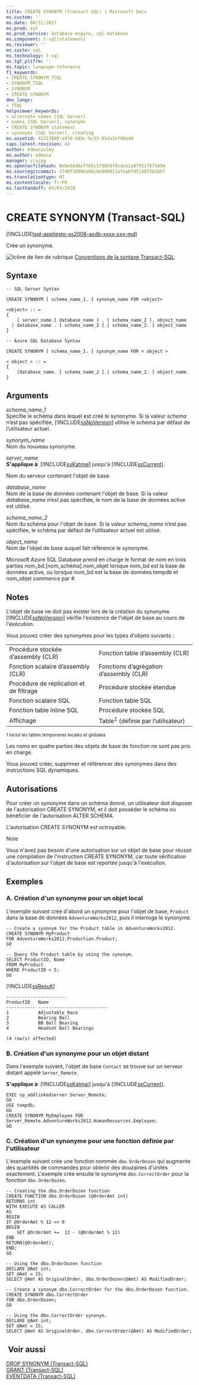 ```yaml
---
title: CREATE SYNONYM (Transact-SQL) | Microsoft Docs
ms.custom: ''
ms.date: 04/11/2017
ms.prod: sql
ms.prod_service: database-engine, sql-database
ms.component: t-sql|statements
ms.reviewer: ''
ms.suite: sql
ms.technology: t-sql
ms.tgt_pltfrm: ''
ms.topic: language-reference
f1_keywords:
- CREATE_SYNONYM_TSQL
- SYNONYM_TSQL
- SYNONYM
- CREATE SYNONYM
dev_langs:
- TSQL
helpviewer_keywords:
- alternate names [SQL Server]
- names [SQL Server], synonyms
- CREATE SYNONYM statement
- synonyms [SQL Server], creating
ms.assetid: 41313809-e970-449c-bc35-85da2ef96e48
caps.latest.revision: 43
author: edmacauley
ms.author: edmaca
manager: craigg
ms.openlocfilehash: 0ebe56d6cff65c579828f9cdce1a879317075d94
ms.sourcegitcommit: 1740f3090b168c0e809611a7aa6fd514075616bf
ms.translationtype: HT
ms.contentlocale: fr-FR
ms.lasthandoff: 05/03/2018
---
```

# <a name="create-synonym-transact-sql"></a>CREATE SYNONYM (Transact-SQL)
[!INCLUDE[tsql-appliesto-ss2008-asdb-xxxx-xxx-md](../../includes/tsql-appliesto-ss2008-asdb-xxxx-xxx-md.md)]

  Crée un synonyme.  
  
 ![Icône de lien de rubrique](../../database-engine/configure-windows/media/topic-link.gif "Icône lien de rubrique") [Conventions de la syntaxe Transact-SQL](../../t-sql/language-elements/transact-sql-syntax-conventions-transact-sql.md)  
  
## <a name="syntax"></a>Syntaxe  
  
```  
-- SQL Server Syntax  
  
CREATE SYNONYM [ schema_name_1. ] synonym_name FOR <object>  
  
<object> :: =  
{  
    [ server_name.[ database_name ] . [ schema_name_2 ]. object_name   
  | database_name . [ schema_name_2 ].| schema_name_2. ] object_name  
}  
```  
  
```  
-- Azure SQL Database Syntax  
  
CREATE SYNONYM [ schema_name_1. ] synonym_name FOR < object >  
  
< object > :: =  
{  
    [database_name. [ schema_name_2 ].| schema_name_2. ] object_name  
}  
```  
  
## <a name="arguments"></a>Arguments  
 *schema_name_1*  
 Spécifie le schéma dans lequel est créé le synonyme. Si la valeur *schema* n’est pas spécifiée, [!INCLUDE[ssNoVersion](../../includes/ssnoversion-md.md)] utilise le schéma par défaut de l’utilisateur actuel.  
  
 *synonym_name*  
 Nom du nouveau synonyme.  
  
 *server_name*  
 **S'applique à**: [!INCLUDE[ssKatmai](../../includes/sskatmai-md.md)] jusqu'à [!INCLUDE[ssCurrent](../../includes/sscurrent-md.md)].  
  
 Nom du serveur contenant l'objet de base.  
  
 *database_name*  
 Nom de la base de données contenant l'objet de base. Si la valeur *database_name* n’est pas spécifiée, le nom de la base de données active est utilisé.  
  
 *schema_name_2*  
 Nom du schéma pour l'objet de base. Si la valeur *schema_name* n’est pas spécifiée, le schéma par défaut de l’utilisateur actuel est utilisé.  
  
 *object_name*  
 Nom de l'objet de base auquel fait référence le synonyme.  
  
 Microsoft Azure SQL Database prend en charge le format de nom en trois parties nom_bd.[nom_schéma].nom_objet lorsque nom_bd est la base de données active, ou lorsque nom_bd est la base de données tempdb et nom_objet commence par #.  
  
## <a name="remarks"></a>Notes   
 L'objet de base ne doit pas exister lors de la création du synonyme. [!INCLUDE[ssNoVersion](../../includes/ssnoversion-md.md)] vérifie l'existence de l'objet de base au cours de l'exécution.  
  
 Vous pouvez créer des synonymes pour les types d'objets suivants :  
  
|||  
|-|-|  
|Procédure stockée d’assembly (CLR)|Fonction table d’assembly (CLR)|  
|Fonction scalaire d’assembly (CLR)|Fonctions d’agrégation d’assembly (CLR)|  
|Procédure de réplication et de filtrage|Procédure stockée étendue|  
|Fonction scalaire SQL|Fonction table SQL|  
|Fonction table inline SQL|Procédure stockée SQL|  
|Affichage|Table<sup>1</sup> (définie par l’utilisateur)|  
  
 <sup>1 Inclut les tables temporaires locales et globales</sup>  
  
 Les noms en quatre parties des objets de base de fonction ne sont pas pris en charge.  
  
 Vous pouvez créer, supprimer et référencer des synonymes dans des instructions SQL dynamiques.  
  
## <a name="permissions"></a>Autorisations  
 Pour créer un synonyme dans un schéma donné, un utilisateur doit disposer de l'autorisation CREATE SYNONYM, et il doit posséder le schéma ou bénéficier de l'autorisation ALTER SCHEMA.  
  
 L'autorisation CREATE SYNONYM est octroyable.  
  
> [!NOTE]  
>  Vous n'avez pas besoin d'une autorisation sur un objet de base pour réussir une compilation de l'instruction CREATE SYNONYM, car toute vérification d'autorisation sur l'objet de base est reportée jusqu'à l'exécution.  
  
## <a name="examples"></a>Exemples  
  
### <a name="a-creating-a-synonym-for-a-local-object"></a>A. Création d'un synonyme pour un objet local  
 L'exemple suivant crée d'abord un synonyme pour l'objet de base, `Product` dans la base de données `AdventureWorks2012`, puis il interroge le synonyme.  
  
```  
-- Create a synonym for the Product table in AdventureWorks2012.  
CREATE SYNONYM MyProduct  
FOR AdventureWorks2012.Production.Product;  
GO  
  
-- Query the Product table by using the synonym.  
SELECT ProductID, Name   
FROM MyProduct  
WHERE ProductID < 5;  
GO  
```  
  
 [!INCLUDE[ssResult](../../includes/ssresult-md.md)]  
  
 ```
 ----------------------- 
 ProductID   Name 
 ----------- -------------------------- 
 1           Adjustable Race 
 2           Bearing Ball 
 3           BB Ball Bearing 
 4           Headset Ball Bearings 

 (4 row(s) affected)
``` 
  
### <a name="b-creating-a-synonym-to-remote-object"></a>B. Création d'un synonyme pour un objet distant  
 Dans l'exemple suivant, l'objet de base `Contact` se trouve sur un serveur distant appelé `Server_Remote`.  
  
**S'applique à**: [!INCLUDE[ssKatmai](../../includes/sskatmai-md.md)] jusqu'à [!INCLUDE[ssCurrent](../../includes/sscurrent-md.md)].  
  
```  
EXEC sp_addlinkedserver Server_Remote;  
GO  
USE tempdb;  
GO  
CREATE SYNONYM MyEmployee FOR Server_Remote.AdventureWorks2012.HumanResources.Employee;  
GO  
```  
  
### <a name="c-creating-a-synonym-for-a-user-defined-function"></a>C. Création d'un synonyme pour une fonction définie par l'utilisateur  
 L'exemple suivant crée une fonction nommée `dbo.OrderDozen` qui augmente des quantités de commandes pour obtenir des douzaines d'unités exactement. L'exemple crée ensuite le synonyme `dbo.CorrectOrder` pour la fonction `dbo.OrderDozen`.  
  
```  
-- Creating the dbo.OrderDozen function  
CREATE FUNCTION dbo.OrderDozen (@OrderAmt int)  
RETURNS int  
WITH EXECUTE AS CALLER  
AS  
BEGIN  
IF @OrderAmt % 12 <> 0  
BEGIN  
    SET @OrderAmt +=  12 - (@OrderAmt % 12)  
END  
RETURN(@OrderAmt);  
END;  
GO  
  
-- Using the dbo.OrderDozen function  
DECLARE @Amt int;  
SET @Amt = 15;  
SELECT @Amt AS OriginalOrder, dbo.OrderDozen(@Amt) AS ModifiedOrder;  
  
-- Create a synonym dbo.CorrectOrder for the dbo.OrderDozen function.  
CREATE SYNONYM dbo.CorrectOrder  
FOR dbo.OrderDozen;  
GO  
  
-- Using the dbo.CorrectOrder synonym.  
DECLARE @Amt int;  
SET @Amt = 15;  
SELECT @Amt AS OriginalOrder, dbo.CorrectOrder(@Amt) AS ModifiedOrder;  
```  
  
## <a name="see-also"></a> Voir aussi  
 [DROP SYNONYM &#40;Transact-SQL&#41;](../../t-sql/statements/drop-synonym-transact-sql.md)   
 [GRANT &#40;Transact-SQL&#41;](../../t-sql/statements/grant-transact-sql.md)   
 [EVENTDATA &#40;Transact-SQL&#41;](../../t-sql/functions/eventdata-transact-sql.md)  
  
  
